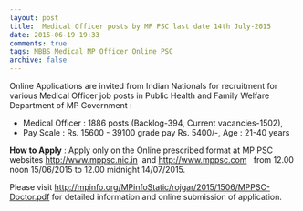 ```yaml
---
layout: post
title:  Medical Officer posts by MP PSC last date 14th July-2015
date: 2015-06-19 19:33
comments: true
tags: MBBS Medical MP Officer Online PSC
archive: false
---
```


Online Applications are invited from Indian Nationals for recruitment for various Medical Officer job posts in Public Health and Family Welfare Department of MP Government : 



- Medical Officer : 1886 posts (Backlog-394, Current vacancies-1502), 
- Pay Scale : Rs. 15600 - 39100 grade pay Rs. 5400/-, Age : 21-40 years


**How to Apply** : Apply only on the Online prescribed format at MP PSC websites <http://www.mppsc.nic.in>  and <http://www.mppsc.com>   from 12.00 noon 15/06/2015 to 12.00 midnight 14/07/2015. 

Please visit <http://mpinfo.org/MPinfoStatic/rojgar/2015/1506/MPPSC-Doctor.pdf> for detailed information and online submission of application.
